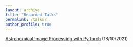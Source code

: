 ```yaml
---
layout: archive
title: "Recorded Talks"
permalink: /talks/
author_profile: true
---
```


[Astronomical Image Processing with PyTorch](https://www.youtube.com/watch?v=jAEFsrVrlSs&t=1204s) (18/10/2021)
